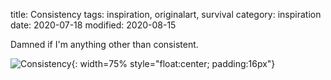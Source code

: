 title: Consistency
tags: inspiration, originalart, survival
category: inspiration
date: 2020-07-18
modified: 2020-08-15

Damned if I'm anything other than consistent.

![Consistency]({static}/images/IMG_2219.PNG){: width=75% style="float:center; padding:16px"}    

